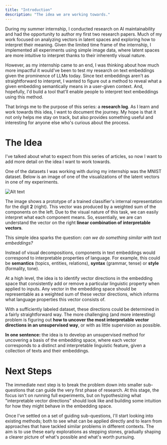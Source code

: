 ```yaml
---
title: "Introduction"
description: "The idea we are working towards."
---
```


During my summer internship, I conducted research on AI maintainability and had the opportunity to author my first two research papers. Much of my work focused on analyzing vectors in latent spaces and exploring how to interpret their meaning. Given the limited time frame of the internship, I implemented all experiments using simple image data, where latent spaces are more intuitive to interpret thanks to their inherently visual nature.

However, as my internship came to an end, I was thinking about how much more impactful it would've been to test my research on text embeddings given the prominence of LLMs today. Since text embeddings aren't as straightforward to interpret, I wanted to figure out a method to reveal what a given embedding semantically means in a user-given context. And, hopefully, I'd build a tool that'll enable people to interpret text embeddings using this method.

That brings me to the purpose of this series: a **research log**. As I learn and work towards this idea, I want to document the journey. My hope is that it not only helps me stay on track, but also provides something useful and interesting for anyone else who's curious about the process.

# The Idea

I've talked about what to expect from this series of articles, so now I want to add more detail on the idea I want to work towards.

One of the datasets I was working with during my internship was the MNIST dataset. Below is an image of one of the visualizations of the latent vectors in one of my experiments.

![Alt text](/images/mnist-components.png)

The image shows a prototype of a trained classifier's internal representation for the digit **2** (right). This vector was produced by a weighted sum of the components on the left. Due to the visual nature of this task, we can easily interpret what each component means. So, essentially, we are can understand the vector on the right **linear combination of interpretable vectors**.

This simple idea sparks the question: *can we do something similar with text embeddings?*

Instead of visual decompositions, components in text embeddings would correspond to interpretable properties of language. For example, this could be **semantics** (topics, entities, relations), **syntax** (grammar, tense) or **style** (formality, tone).

At a high level, the idea is to identify vector directions in the embedding space that consistently add or remove a particular linguistic property when applied to inputs. Any vector in the embedding space should be representable as a weighted sum of these vector directions, which informs what language properties this vector consists of.

With a sufficiently labeled dataset, these directions could be determined in a fairly straightforward way. The more challenging (and more interesting) problem is figuring out **how to uncover the most interpretable vector directions in an unsupervised way**, or with as little supervision as possible.

**In one sentence:** the idea is to develop an unsupervised method for uncovering a basis of the embedding space, where each vector corresponds to a distinct and interpretable linguistic feature, given a collection of texts and their embeddings.

# Next Steps

The immediate next step is to break the problem down into smaller sub-questions that can guide the very first phase of research. At this stage, the focus isn't on running full experiments, but on hypothesizing what "interpretable vector directions" should look like and building some intuition for how they might behave in the embedding space.

Once I've settled on a set of guiding sub-questions, I'll start looking into existing methods; both to see what can be applied directly and to learn from approaches that have tackled similar problems in different contexts. The aim is to use these early explorations as stepping stones, gradually shaping a clearer picture of what's possible and what's worth pursuing.

